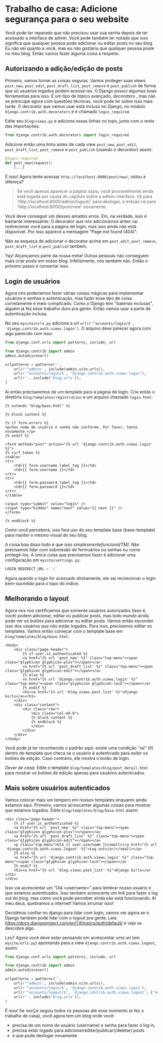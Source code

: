 # Trabalho de casa: Adicione segurança para o seu website

Você pode ter reparado que não precisou usar sua senha depois de ter acessado a interface de admin. Você pode também ter notado que isso significa que qualquer pessoa pode adicionar ou editar posts no seu blog. Eu não sei quanto a você, mas eu não gostaria que qualquer pessoa poste no meu blog. Então vamos fazer alguma coisa a respeito.

## Autorizando a adição/edição de posts

Primeiro, vamos tornar as coisas seguras. Vamos proteger suas views `post_new`, `post_edit`, `post_draft_list`, `post_remove` e `post_publish` de forma que só usuários logados podem acessá-las. O Django possui algumas boas ferramentas para isso. É um tipo de tópico avançado, _decorators_ , mas não se preocupe agora com questões técnicas, você pode ler sobre isso mais tarde. O decorator que vamos usar está incluso no Django, no módulo `django.contrib.auth.decorators` e é chamado `login_required`.

Edite seu `blog/views.py` e adicione essas linhas no topo, junto com o resto das importações:

```python
from django.contrib.auth.decorators import login_required
```

Adicione então uma linha antes de cada view `post_new`, `post_edit`, `post_draft_list`, `post_remove` e `post_publish` (usando o decorator) assim:

```python
@login_required
def post_new(request):
    [...]
```

É isso! Agora tente acessar `http://localhost:8000/post/new/`, notou a difereça?

> Se você apenas aparecer a página vazia, você provavelmente ainda está logada por causa do capítulo sobre a admin-interface. Vá para 'http://localhost:8000/admin/logout/' para deslogar, e entção vá para 'http://localhost:8000/post/new' novamente.

Você deve conseguir um desses amados erros. Em, na verdade, isso é bastante interessante: O decorator que nós adicionamos antes vai redirecionar você para a página de login, mas isso ainda não está disponível. Por isso aparece a mensagem "Page not found (404)".

Não se esqueça de adicionar o decorator acima em `post_edit`, `post_remove`, `post_draft_list` e `post_publish` também.

Yay! Alçançamos parte da nossa meta! Outras pessoas não conseguem mais criar posts em nosso blog. Infelizmente, nós também não. Então o próximo passo é consertar isso.

## Login de usuários 

Agora nós poderíamos fazer várias coisas mágicas para implementar usuários e senhas e autenticação, mas fazer esse tipo de coisa corretamente é meio complicado. Como o Django tem "baterias inclusas", alguém já fez esse trabalho duro pra gente. Então vamos usar a parte de autenticação inclusa.

No seu `mysite/urls.py` adicione a url `url(r'^accounts/login/$', 'django.contrib.auth.views.login')`. O arquivo deve parecer agora com algo parecido com isso:

```python
from django.conf.urls import patterns, include, url

from django.contrib import admin
admin.autodiscover()

urlpatterns = patterns('',
    url(r'^admin/', include(admin.site.urls)),
    url(r'^accounts/login/$', 'django.contrib.auth.views.login'),
    url(r'', include('blog.urls')),
)
```

Aí então precisaremos de um template para a página de login. Crie então o diretório `blog/templates/registration` e um arquivo chamado `login.html`:

```django
{% extends "blog/base.html" %}

{% block content %}

{% if form.errors %}
<p>Seu nome de usuário e senha não conferem. Por favor, tente novamente.</p>
{% endif %}

<form method="post" action="{% url 'django.contrib.auth.views.login' %}">
{% csrf_token %}
<table>
<tr>
    <td>{{ form.username.label_tag }}</td>
    <td>{{ form.username }}</td>
</tr>
<tr>
    <td>{{ form.password.label_tag }}</td>
    <td>{{ form.password }}</td>
</tr>
</table>

<input type="submit" value="login" />
<input type="hidden" name="next" value="{{ next }}" />
</form>

{% endblock %}
```

Como você perceberá, isso fará uso do seu template base (base-template) para manter o mesmo visual do seu blog.

A coisa boa disso tudo é que isso  _simplesmentefunciona[TM]_. Não precisamos lidar com submissão de formuários ou senhas ou como protegê-los. A única coisa que precisamos fazer é adicionar uma configuração em `mysite/settings.py`:

```python
LOGIN_REDIRECT_URL = '/'
```

Agora quando o login for acessado diretamente, ele vai recirecionar o login bem-sucedido para o topo do índice.

## Melhorando o layout

Agora nós nos certificamos que somente usuários autorizados (isso é, você) podem adicionar, editar ou publicar posts, mas todo mundo ainda pode ver os botões para adicionar ou editar posts. Vamos então esconder isso dos usuários que não estão logados. Para isso, precisamos editar os templates. Vamos então começar com o template base em  `blog/templates/blog/base.html`:

```django
<body>
    <div class="page-header">
        {% if user.is_authenticated %}
        <a href="{% url 'post_new' %}" class="top-menu"><span class="glyphicon glyphicon-plus"></span></a>
        <a href="{% url 'post_draft_list' %}" class="top-menu"><span class="glyphicon glyphicon-edit"></span></a>
        {% else %}
        <a href="{% url 'django.contrib.auth.views.login' %}" class="top-menu"><span class="glyphicon glyphicon-lock"></span></a>
        {% endif %}
        <h1><a href="{% url 'blog.views.post_list' %}">Django Girls</a></h1>
    </div>
    <div class="content">
        <div class="row">
            <div class="col-md-8">
            {% block content %}
            {% endblock %}
            </div>
        </div>
    </div>
</body>
```

Você pode já ter reconhecido o padrão aqui: existe uma condição "se" (if) dentro do template que checa se o usuário é autenticado para exibir os botões de edição. Caso contrário, ele mostra o botão de login.

*Dever de casa*: Edite o template `blog/templates/blog/post_detail.html` para mostrar os botões de edição apenas para usuários autenticados.

## Mais sobre usuários autenticados

Vamos colocar mais um tempero em nossos templates enquanto ainda estamos aqui. Primeiro, vamos acrescentar algumas coisas para mostrar que estamos logados. Edite `blog/templates/blog/base.html` assim:

```django
<div class="page-header">
    {% if user.is_authenticated %}
    <a href="{% url 'post_new' %}" class="top-menu"><span class="glyphicon glyphicon-plus"></span></a>
    <a href="{% url 'post_draft_list' %}" class="top-menu"><span class="glyphicon glyphicon-edit"></span></a>
    <p class="top-menu">Olá {{ user.username }}<small>(<a href="{% url 'django.contrib.auth.views.logout' %}">Log out</a>)</small></p>
    {% else %}
    <a href="{% url 'django.contrib.auth.views.login' %}" class="top-menu"><span class="glyphicon glyphicon-lock"></span></a>
    {% endif %}
    <h1><a href="{% url 'blog.views.post_list' %}">Django Girls</a></h1>
</div>
```

Isso vai acrescentar um  "Olá &lt;username&gt;" para lembrar nosso usuário e que estamos autenticados. Isso também acrescenta um link para fazer o log out do blog, mas como você pode perceber ainda não está funcionando. Ai meu deus, quebramos a internet! Vamos arrumar isso!

Decidimos confiar no django para lidar com login, vamos ver agora se o Django também pode lidar com o logout pra gente. Leia https://docs.djangoproject.com/en/1.8/topics/auth/default/ e veja se descobre algo.

Leu? Agora você deve estar pensando em acrescentar uma url (em `mysite/urls.py`) apontando para a view `django.contrib.auth.views.logout`, assim:

```python
from django.conf.urls import patterns, include, url

from django.contrib import admin
admin.autodiscover()

urlpatterns = patterns('',
    url(r'^admin/', include(admin.site.urls)),
    url(r'^accounts/login/$', 'django.contrib.auth.views.login'),
    url(r'^accounts/logout/$', 'django.contrib.auth.views.logout', {'next_page': '/'}),
    url(r'', include('blog.urls')),
)
```

É isso! Se vocÇe seguiu todos os passoas até esse momento (e fez o trabalho de casa), você agora tem um blog onde você:

 - precisa de um nome de usuário (username) e senha para fazer o log in,
 - precisa estar logado para adicionar/editar/publicar(/deletar) posts
 - e que pode deslogar novamente

